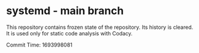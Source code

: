 # systemd - main branch

This repository contains frozen state of the repository.
Its history is cleared. It is used only for static code
analysis with Codacy.

Commit Time: 1693998081